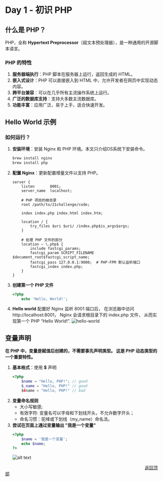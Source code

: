 # <a id="top"></a>Day 1 - 初识 PHP

## 什么是 PHP？

PHP，全称 **Hypertext Preprocessor**（超文本预处理器），是一种通用的开源脚本语言。

### PHP 的特性

1. **服务器端执行**：PHP 脚本在服务器上运行，返回生成的 HTML。
2. **嵌入式设计**：PHP 可以直接嵌入到 HTML 中，允许开发者在网页中实现动态内容。
3. **跨平台兼容**：可以在几乎所有主流操作系统上运行。
4. **广泛的数据库支持**：支持大多数主流数据库。
5. **功能丰富**：应用广泛，易于上手，适合快速开发。

## Hello World 示例

### 如何运行？

1. **安装环境**：安装 Nginx 和 PHP 环境。本文只介绍OS系统下安装命令。
    ```bash
    brew install nginx
    brew install php
    ```
2. **配置 Nginx**：更新配置增量文件以支持 PHP。

   ```nginx
   server {
       listen       8001;
       server_name  localhost;

       # PHP 项目的根目录
       root /path/to/21challenge/code;

       index index.php index.html index.htm;

       location / {
           try_files $uri $uri/ /index.php$is_args$args;
       }

       # 处理 PHP 文件的部分
       location ~ \.php$ {
           include fastcgi_params;
           fastcgi_param SCRIPT_FILENAME $document_root$fastcgi_script_name;
           fastcgi_pass 127.0.0.1:9000;  # PHP-FPM 默认监听端口
           fastcgi_index index.php;
       }
   }
3. **创建第一个 PHP 文件**

    ```php
    <?php
        echo 'Hello, World!';
4. **Hello world**
    配置好 Nginx 监听 8001 端口后，
    在浏览器中访问 http://localhost:8001，
    Nginx 会请求根目录下的 index.php 文件，
    从而实现第一个 PHP “Hello World!”.
    ![hello-world](img/image.png)
    
## 变量声明

**在 PHP 中，变量是赋值后创建的，不需要事先声明类型。
这是 PHP 动态类型的一个重要特性。**

1. **基本格式**：使用 **$** 声明
    ```php
    <?php
        $name = "Hello, PHP!"; // good
        $_name = "Hello, PHP!" // good
        $6name = "Hello, PHP!" // bad
    ```
2. **变量命名规则**
    - 大小写敏感;
    - 有效字符: 变量名可以字母和下划线开头，不允许数字开头；
    - 命名习惯：驼峰或下划线（my_name）命名法。
3. **尝试在页面上通过变量输出 "我是一个变量"**
    ```php
    <?php
        $name = '我是一个变量';
        echo $name;
    ?>
    ```
    ![alt text](img/image-1.png)
    
<a style="margin-left:90%;"></a>[返回顶部](#top)